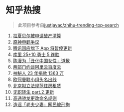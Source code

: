 # 知乎热搜

> 此项目参考自[justjavac/zhihu-trending-top-search](https://github.com/justjavac/zhihu-trending-top-search/blob/main/utils.ts)

<!-- BEGIN -->
  <!-- 最后更新时间:Thu Nov 25 2021 06:13:32 GMT+0000 (Coordinated Universal Time) -->
  1. [拉夏贝尔被申请破产清算](https://www.zhihu.com/search?q=拉夏贝尔)
1. [原神申鹤争议](https://www.zhihu.com/search?q=原神)
1. [腾讯回应旗下 App 将暂停更新](https://www.zhihu.com/search?q=腾讯)
1. [库里 25+10 勇士 5 连胜](https://www.zhihu.com/search?q=勇士)
1. [陈漫为「丑化中国女性」道歉](https://www.zhihu.com/search?q=陈漫道歉)
1. [两部门约谈阿里云百度云](https://www.zhihu.com/search?q=工信部约谈)
1. [神秘人 23 年捐款 1363 万](https://www.zhihu.com/search?q=神秘人捐款)
1. [欧冠曼联小组头名出线](https://www.zhihu.com/search?q=曼联)
1. [北京拟立法规范住房租赁](https://www.zhihu.com/search?q=北京租房)
1. [无职转生 part.2 更新](https://www.zhihu.com/search?q=无职转生)
1. [高通骁龙更改命名规则](https://www.zhihu.com/search?q=高通骁龙)
1. [造谣「老夫少妻」网民被刑拘](https://www.zhihu.com/search?q=老夫少妻)
  <!-- END -->